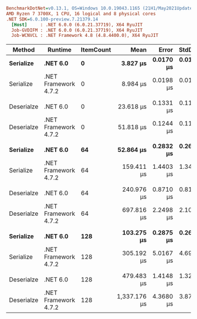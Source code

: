 ``` ini

BenchmarkDotNet=v0.13.1, OS=Windows 10.0.19043.1165 (21H1/May2021Update)
AMD Ryzen 7 3700X, 1 CPU, 16 logical and 8 physical cores
.NET SDK=6.0.100-preview.7.21379.14
  [Host]     : .NET 6.0.0 (6.0.21.37719), X64 RyuJIT
  Job-GVDIFM : .NET 6.0.0 (6.0.21.37719), X64 RyuJIT
  Job-WCNVCL : .NET Framework 4.8 (4.8.4400.0), X64 RyuJIT


```
|     Method |              Runtime | ItemCount |         Mean |     Error |    StdDev |        Ratio | RatioSD |   Gen 0 |  Gen 1 | Allocated |
|----------- |--------------------- |---------- |-------------:|----------:|----------:|-------------:|--------:|--------:|-------:|----------:|
|  **Serialize** |             **.NET 6.0** |         **0** |     **3.827 μs** | **0.0170 μs** | **0.0159 μs** | **2.35x faster** |   **0.01x** |  **0.1602** |      **-** |      **1 KB** |
|  Serialize | .NET Framework 4.7.2 |         0 |     8.984 μs | 0.0198 μs | 0.0185 μs |     baseline |         |  0.1984 |      - |      1 KB |
|            |                      |           |              |           |           |              |         |         |        |           |
| Deserialze |             .NET 6.0 |         0 |    23.618 μs | 0.1331 μs | 0.1180 μs | 2.19x faster |   0.01x |  1.6785 | 0.0305 |     14 KB |
| Deserialze | .NET Framework 4.7.2 |         0 |    51.818 μs | 0.1244 μs | 0.1163 μs |     baseline |         |  2.3804 | 0.0610 |     15 KB |
|            |                      |           |              |           |           |              |         |         |        |           |
|  **Serialize** |             **.NET 6.0** |        **64** |    **52.864 μs** | **0.2832 μs** | **0.2649 μs** | **3.02x faster** |   **0.03x** |  **1.8311** | **0.0610** |     **15 KB** |
|  Serialize | .NET Framework 4.7.2 |        64 |   159.411 μs | 1.4403 μs | 1.3472 μs |     baseline |         |  6.8359 | 0.2441 |     43 KB |
|            |                      |           |              |           |           |              |         |         |        |           |
| Deserialze |             .NET 6.0 |        64 |   240.976 μs | 0.8710 μs | 0.8147 μs | 2.90x faster |   0.02x |  6.8359 | 0.7324 |     57 KB |
| Deserialze | .NET Framework 4.7.2 |        64 |   697.816 μs | 2.2498 μs | 2.1044 μs |     baseline |         |  7.8125 |      - |     55 KB |
|            |                      |           |              |           |           |              |         |         |        |           |
|  **Serialize** |             **.NET 6.0** |       **128** |   **103.275 μs** | **0.2875 μs** | **0.2689 μs** | **2.96x faster** |   **0.05x** |  **3.4180** | **0.2441** |     **29 KB** |
|  Serialize | .NET Framework 4.7.2 |       128 |   305.192 μs | 5.0167 μs | 4.6926 μs |     baseline |         | 13.1836 | 0.9766 |     85 KB |
|            |                      |           |              |           |           |              |         |         |        |           |
| Deserialze |             .NET 6.0 |       128 |   479.483 μs | 1.4148 μs | 1.3234 μs | 2.79x faster |   0.01x | 11.2305 | 1.4648 |     95 KB |
| Deserialze | .NET Framework 4.7.2 |       128 | 1,337.176 μs | 4.3680 μs | 3.8721 μs |     baseline |         | 13.6719 | 1.9531 |     93 KB |
